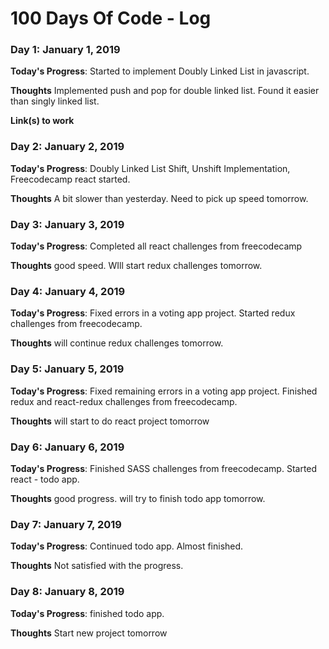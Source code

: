 # 100 Days Of Code - Log




### Day 1: January 1, 2019

**Today's Progress**: Started to implement Doubly Linked List in javascript.

**Thoughts** Implemented push and pop for double linked list. Found it easier than singly linked list.

**Link(s) to work**


### Day 2: January 2, 2019

**Today's Progress**: Doubly Linked List Shift, Unshift Implementation, Freecodecamp react started.

**Thoughts** A bit slower than yesterday. Need to pick up speed tomorrow.

### Day 3: January 3, 2019

**Today's Progress**: Completed all react challenges from freecodecamp

**Thoughts** good speed. WIll start redux challenges tomorrow.

### Day 4: January 4, 2019

**Today's Progress**: Fixed errors in a voting app project. Started redux challenges from freecodecamp.

**Thoughts** will continue redux challenges tomorrow.

### Day 5: January 5, 2019

**Today's Progress**: Fixed remaining errors in a voting app project. Finished redux and react-redux challenges from freecodecamp.

**Thoughts** will start to do react project tomorrow

### Day 6: January 6, 2019

**Today's Progress**: Finished SASS challenges from freecodecamp. Started react - todo app.

**Thoughts** good progress. will try to finish todo app tomorrow.

### Day 7: January 7, 2019

**Today's Progress**: Continued todo app. Almost finished.

**Thoughts** Not satisfied with the progress.

### Day 8: January 8, 2019

**Today's Progress**: finished todo app.

**Thoughts** Start new project tomorrow




